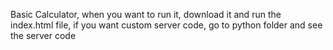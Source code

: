 Basic Calculator, when you want to run it, download it and run the index.html file, if you want custom server code, go to python folder and see the server code

